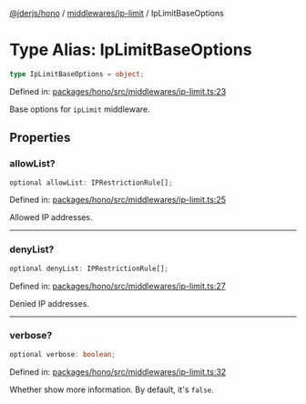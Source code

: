 [@jderjs/hono](../../../README.md) / [middlewares/ip-limit](../README.md) / IpLimitBaseOptions

# Type Alias: IpLimitBaseOptions

```ts
type IpLimitBaseOptions = object;
```

Defined in: [packages/hono/src/middlewares/ip-limit.ts:23](https://github.com/jder-std/hono/blob/2842c6d10ee2eb6a69808b60fa37fe11e9b4b2af/packages/hono/src/middlewares/ip-limit.ts#L23)

Base options for `ipLimit` middleware.

## Properties

### allowList?

```ts
optional allowList: IPRestrictionRule[];
```

Defined in: [packages/hono/src/middlewares/ip-limit.ts:25](https://github.com/jder-std/hono/blob/2842c6d10ee2eb6a69808b60fa37fe11e9b4b2af/packages/hono/src/middlewares/ip-limit.ts#L25)

Allowed IP addresses.

***

### denyList?

```ts
optional denyList: IPRestrictionRule[];
```

Defined in: [packages/hono/src/middlewares/ip-limit.ts:27](https://github.com/jder-std/hono/blob/2842c6d10ee2eb6a69808b60fa37fe11e9b4b2af/packages/hono/src/middlewares/ip-limit.ts#L27)

Denied IP addresses.

***

### verbose?

```ts
optional verbose: boolean;
```

Defined in: [packages/hono/src/middlewares/ip-limit.ts:32](https://github.com/jder-std/hono/blob/2842c6d10ee2eb6a69808b60fa37fe11e9b4b2af/packages/hono/src/middlewares/ip-limit.ts#L32)

Whether show more information.
By default, it's `false`.
